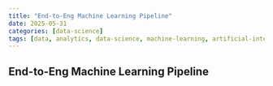 ```yaml
---
title: "End-to-Eng Machine Learning Pipeline"
date: 2025-05-31
categories: [data-science]
tags: [data, analytics, data-science, machine-learning, artificial-intelligence]
---
```


## End-to-Eng Machine Learning Pipeline
